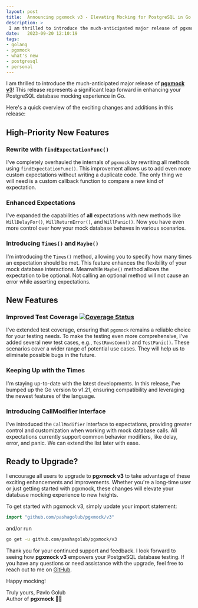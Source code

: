 ```yaml
---
layout: post
title:  Announcing pgxmock v3 - Elevating Mocking for PostgreSQL in Go!
description: >
 I am thrilled to introduce the much-anticipated major release of pgxmock v3! This release represents a  significant leap forward in enhancing your PostgreSQL database mocking experience in Go.
date:   2023-09-20 12:10:19
tags: 
- golang
- pgxmock
- what's new
- postgresql
- personal
---
```

I am thrilled to introduce the much-anticipated major release of **[pgxmock v3](https://github.com/pashagolub/pgxmock/releases/tag/v3.0.0)**! This release represents a significant leap forward in enhancing your PostgreSQL database mocking experience in Go.

Here's a quick overview of the exciting changes and additions in this release:

## High-Priority New Features

### Rewrite with `findExpectationFunc()`
I've completely overhauled the internals of `pgxmock` by rewriting all methods using `findExpectationFunc()`. This improvement allows us to add even more custom expectations without writing a duplicate code. The only thing we will need is a custom callback function to compare a new kind of expectation.

### Enhanced Expectations
I've expanded the capabilities of **all** expectations with new methods like `WillDelayFor()`, `WillReturnError()`, and `WillPanic()`. Now you have even more control over how your mock database behaves in various scenarios.

### Introducing `Times()` and `Maybe()`
I'm introducing the `Times()` method, allowing you to specify how many times an expectation should be met. This feature enhances the flexibility of your mock database interactions. Meanwhile `Maybe()` method allows the expectation to be optional. Not calling an optional method will not cause an error while asserting expectations.

## New Features

### Improved Test Coverage [![Coverage Status](https://coveralls.io/repos/github/pashagolub/pgxmock/badge.svg?branch=master)](https://coveralls.io/github/pashagolub/pgxmock?branch=master)
I've extended test coverage, ensuring that `pgxmock` remains a reliable choice for your testing needs. To make the testing even more comprehensive, I've added several new test cases, e.g., `TestRowsConn()` and `TestPanic()`. These scenarios cover a wider range of potential use cases. They will help us to eliminate possible bugs in the future.

### Keeping Up with the Times
I'm staying up-to-date with the latest developments. In this release, I've bumped up the Go version to v1.21, ensuring compatibility and leveraging the newest features of the language.

### Introducing CallModifier Interface
I've introduced the `CallModifier` interface to expectations, providing greater control and customization when working with mock database calls. All expectations currently support common behavior modifiers, like delay, error, and panic. We can extend the list later with ease.

## Ready to Upgrade?

I encourage all users to upgrade to **pgxmock v3** to take advantage of these exciting enhancements and improvements. Whether you're a long-time user or just getting started with pgxmock, these changes will elevate your database mocking experience to new heights.

To get started with pgxmock v3, simply update your import statement:

```go
import "github.com/pashagolub/pgxmock/v3"
```

and/or run 

```sh
go get -u github.com/pashagolub/pgxmock/v3
```

Thank you for your continued support and feedback. I look forward to seeing how **pgxmock v3** empowers your PostgreSQL database testing. If you have any questions or need assistance with the upgrade, feel free to reach out to me on [GitHub](https://github.com/pashagolub/pgxmock).

Happy mocking!

Truly yours,
Pavlo Golub  
Author of **pgxmock** 💙💛